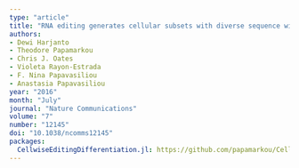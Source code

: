```yaml
---
type: "article"
title: "RNA editing generates cellular subsets with diverse sequence within populations"
authors:
- Dewi Harjanto
- Theodore Papamarkou
- Chris J. Oates
- Violeta Rayon-Estrada
- F. Nina Papavasiliou
- Anastasia Papavasiliou
year: "2016"
month: "July"
journal: "Nature Communications"
volume: "7"
number: "12145"
doi: "10.1038/ncomms12145"
packages:
  CellwiseEditingDifferentiation.jl: https://github.com/papamarkou/CellwiseEditingDifferentiation.jl
---
```

